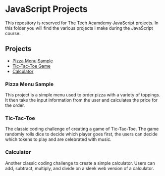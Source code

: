 # JavaScript Projects
This repository is reserved for The Tech Acamdemy JavaScript projects. In this folder you will find the various projects I make during the JavaScript course.

## Projects
- [Pizza Menu Sample](https://github.com/daylilyk/JavaScript-Projects/tree/main/JavaScript%20Projects/Pizza_Project)
- [Tic-Tac-Toe Game](https://github.com/daylilyk/JavaScript-Projects/tree/main/TicTacToe)
- [Calculator](https://github.com/daylilyk/JavaScript-Projects/tree/main/TicTacToe)

### Pizza Menu Sample
This project is a simple menu used to order pizza with a variety of toppings. It then take the input information from the user and calculates the price for the order.
### Tic-Tac-Toe
The classic coding challenge of creating a game of Tic-Tac-Toe. The game randomly rolls dice to decide which player goes first, the users can decide which tokens to play and are celebrated with music.
### Calculator
Another classic coding challenge to create a simple calculator. Users can add, subtract, multiply, and divide on a sleek web version of a calculator.
